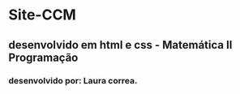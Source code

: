 # Site-CCM
## desenvolvido em html e css - Matemática II Programação  
### desenvolvido por: Laura correa.
